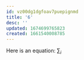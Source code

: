 ```yaml
---
id: vz00dg1dgfoav7puepignmd
title: '6'
desc: ''
updated: 1674699765823
created: 1661540008785
---
```

Here is an equation: $\sum_{i}$
